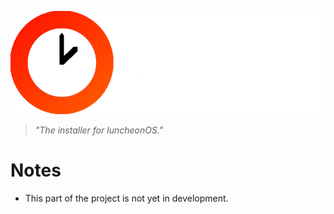 ![](lunchtime_wide.png)
> *"The installer for luncheonOS."*
# Notes
- This part of the project is not yet in development.

